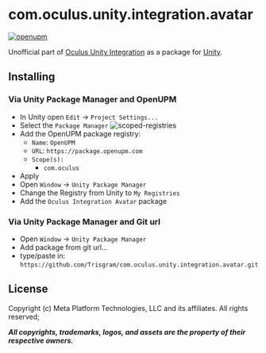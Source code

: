 # com.oculus.unity.integration.avatar

[![openupm](https://img.shields.io/npm/v/com.oculus.unity.integration.avatar?label=openupm&registry_uri=https://package.openupm.com)](https://openupm.com/packages/com.oculus.unity.integration.avatar/)

Unofficial part of [Oculus Unity Integration](https://developer.oculus.com/downloads/package/unity-integration/) as a package for [Unity](https://unity.com/).

## Installing

### Via Unity Package Manager and OpenUPM

- In Unity open `Edit` -> `Project Settings...`
- Select the `Package Manager`
![scoped-registries](https://raw.githubusercontent.com/Trisgram/com.oculus.unity.integration/main/.documentation/images/openUPM.jpg)
- Add the OpenUPM package registry:
  - `Name`: `OpenUPM`
  - `URL`: `https://package.openupm.com`
  - `Scope(s):`
    - `com.oculus`
- Apply
- Open `Window` -> `Unity Package Manager`
- Change the Registry from Unity to `My Registries`
- Add the `Oculus Integration Avatar` package

### Via Unity Package Manager and Git url
- Open `Window` -> `Unity Package Manager`
- Add package from git url...
- type/paste in: `https://github.com/Trisgram/com.oculus.unity.integration.avatar.git`

## License

Copyright (c) Meta Platform Technologies, LLC and its affiliates. All rights reserved;

***All copyrights, trademarks, logos, and assets are the property of their respective owners.***